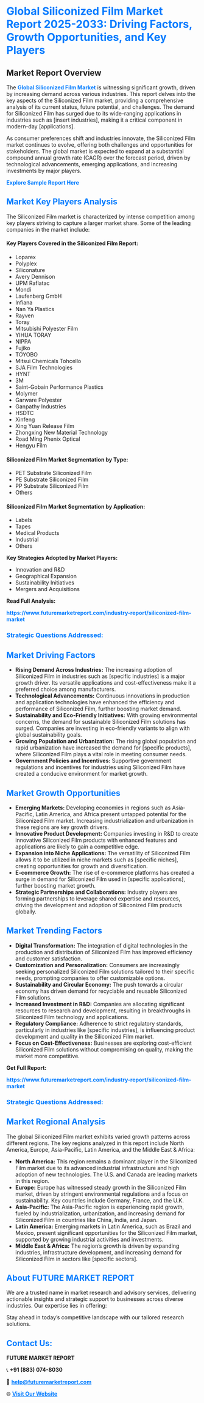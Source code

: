 <h1 style="color: #007BFF;">Global Siliconized Film Market Report 2025-2033: Driving Factors, Growth Opportunities, and Key Players</h1>

<section id="overview">
<h2>Market Report Overview</h2>
<p>The <a href="https://www.futuremarketreport.com/industry-report/siliconized-film-market" style="color: #007BFF; text-decoration: none;"><strong>Global Siliconized Film Market</strong></a> is witnessing significant growth, driven by increasing demand across various industries. This report delves into the key aspects of the Siliconized Film market, providing a comprehensive analysis of its current status, future potential, and challenges. The demand for Siliconized Film has surged due to its wide-ranging applications in industries such as [insert industries], making it a critical component in modern-day [applications].</p>
<p>As consumer preferences shift and industries innovate, the Siliconized Film market continues to evolve, offering both challenges and opportunities for stakeholders. The global market is expected to expand at a substantial compound annual growth rate (CAGR) over the forecast period, driven by technological advancements, emerging applications, and increasing investments by major players.</p>
</section>

<section id="overview">
<p><a href="https://www.futuremarketreport.com/request-sample/reportId=26596" style="color: #007BFF; text-decoration: none;"><strong>Explore Sample Report Here</strong></a></p>
</section>

<section id="key-players">
<h2 style="color: #007BFF;">Market Key Players Analysis</h2>
<p>The Siliconized Film market is characterized by intense competition among key players striving to capture a larger market share. Some of the leading companies in the market include:</p>
<h4>Key Players Covered in the Siliconized Film Report:</h4>
<ul><li>Loparex</li><li>Polyplex</li><li>Siliconature</li><li>Avery Dennison</li><li>UPM Raflatac</li><li>Mondi</li><li>Laufenberg GmbH</li><li>Infiana</li><li>Nan Ya Plastics</li><li>Rayven</li><li>Toray</li><li>Mitsubishi Polyester Film</li><li>YIHUA TORAY</li><li>NIPPA</li><li>Fujiko</li><li>TOYOBO</li><li>Mitsui Chemicals Tohcello</li><li>SJA Film Technologies</li><li>HYNT</li><li>3M</li><li>Saint-Gobain Performance Plastics</li><li>Molymer</li><li>Garware Polyester</li><li>Ganpathy Industries</li><li>HSDTC</li><li>Xinfeng</li><li>Xing Yuan Release Film</li><li>Zhongxing New Material Technology</li><li>Road Ming Phenix Optical</li><li>Hengyu Film</li></ul>
<h4>Siliconized Film Market Segmentation by Type:</h4>
<ul><li>PET Substrate Siliconized Film</li><li>PE Substrate Siliconized Film</li><li>PP Substrate Siliconized Film</li><li>Others</li></ul>

<h4>Siliconized Film Market Segmentation by Application:</h4>
<ul><li>Labels</li><li>Tapes</li><li>Medical Products</li><li>Industrial</li><li>Others</li></ul>
<p><strong>Key Strategies Adopted by Market Players:</strong></p>
<ul>
<li>Innovation and R&D</li>
<li>Geographical Expansion</li>
<li>Sustainability Initiatives</li>
<li>Mergers and Acquisitions</li>
</ul>
</section>

<section>
<p><strong>Read Full Analysis: </strong></p><a href="https://www.futuremarketreport.com/industry-report/siliconized-film-market" style="color: #007BFF; text-decoration: none;"><strong>https://www.futuremarketreport.com/industry-report/siliconized-film-market</strong></a>
<h3 style="color: #007BFF;">Strategic Questions Addressed:</h3>
</section>

<section id="driving-factors">
<h2 style="color: #007BFF;">Market Driving Factors</h2>
<ul>
<li><strong>Rising Demand Across Industries:</strong> The increasing adoption of Siliconized Film in industries such as [specific industries] is a major growth driver. Its versatile applications and cost-effectiveness make it a preferred choice among manufacturers.</li>
<li><strong>Technological Advancements:</strong> Continuous innovations in production and application technologies have enhanced the efficiency and performance of Siliconized Film, further boosting market demand.</li>
<li><strong>Sustainability and Eco-Friendly Initiatives:</strong> With growing environmental concerns, the demand for sustainable Siliconized Film solutions has surged. Companies are investing in eco-friendly variants to align with global sustainability goals.</li>
<li><strong>Growing Population and Urbanization:</strong> The rising global population and rapid urbanization have increased the demand for [specific products], where Siliconized Film plays a vital role in meeting consumer needs.</li>
<li><strong>Government Policies and Incentives:</strong> Supportive government regulations and incentives for industries using Siliconized Film have created a conducive environment for market growth.</li>
</ul>
</section>

<section id="growth-opportunities">
<h2 style="color: #007BFF;">Market Growth Opportunities</h2>
<ul>
<li><strong>Emerging Markets:</strong> Developing economies in regions such as Asia-Pacific, Latin America, and Africa present untapped potential for the Siliconized Film market. Increasing industrialization and urbanization in these regions are key growth drivers.</li>
<li><strong>Innovative Product Development:</strong> Companies investing in R&D to create innovative Siliconized Film products with enhanced features and applications are likely to gain a competitive edge.</li>
<li><strong>Expansion into Niche Applications:</strong> The versatility of Siliconized Film allows it to be utilized in niche markets such as [specific niches], creating opportunities for growth and diversification.</li>
<li><strong>E-commerce Growth:</strong> The rise of e-commerce platforms has created a surge in demand for Siliconized Film used in [specific applications], further boosting market growth.</li>
<li><strong>Strategic Partnerships and Collaborations:</strong> Industry players are forming partnerships to leverage shared expertise and resources, driving the development and adoption of Siliconized Film products globally.</li>
</ul>
</section>

<section id="trending-factors">
<h2 style="color: #007BFF;">Market Trending Factors</h2>
<ul>
<li><strong>Digital Transformation:</strong> The integration of digital technologies in the production and distribution of Siliconized Film has improved efficiency and customer satisfaction.</li>
<li><strong>Customization and Personalization:</strong> Consumers are increasingly seeking personalized Siliconized Film solutions tailored to their specific needs, prompting companies to offer customizable options.</li>
<li><strong>Sustainability and Circular Economy:</strong> The push towards a circular economy has driven demand for recyclable and reusable Siliconized Film solutions.</li>
<li><strong>Increased Investment in R&D:</strong> Companies are allocating significant resources to research and development, resulting in breakthroughs in Siliconized Film technology and applications.</li>
<li><strong>Regulatory Compliance:</strong> Adherence to strict regulatory standards, particularly in industries like [specific industries], is influencing product development and quality in the Siliconized Film market.</li>
<li><strong>Focus on Cost-Effectiveness:</strong> Businesses are exploring cost-efficient Siliconized Film solutions without compromising on quality, making the market more competitive.</li>
</ul>
</section>

<section>
<p><strong>Get Full Report: </strong></p><a href="https://www.futuremarketreport.com/industry-report/siliconized-film-market" style="color: #007BFF; text-decoration: none;"><strong>https://www.futuremarketreport.com/industry-report/siliconized-film-market</strong></a>
<h3 style="color: #007BFF;">Strategic Questions Addressed:</h3>
</section>


<section id="regional-analysis">
<h2 style="color: #007BFF;">Market Regional Analysis</h2>
<p>The global Siliconized Film market exhibits varied growth patterns across different regions. The key regions analyzed in this report include North America, Europe, Asia-Pacific, Latin America, and the Middle East & Africa:</p>
<ul>
<li><strong>North America:</strong> This region remains a dominant player in the Siliconized Film market due to its advanced industrial infrastructure and high adoption of new technologies. The U.S. and Canada are leading markets in this region.</li>
<li><strong>Europe:</strong> Europe has witnessed steady growth in the Siliconized Film market, driven by stringent environmental regulations and a focus on sustainability. Key countries include Germany, France, and the U.K.</li>
<li><strong>Asia-Pacific:</strong> The Asia-Pacific region is experiencing rapid growth, fueled by industrialization, urbanization, and increasing demand for Siliconized Film in countries like China, India, and Japan.</li>
<li><strong>Latin America:</strong> Emerging markets in Latin America, such as Brazil and Mexico, present significant opportunities for the Siliconized Film market, supported by growing industrial activities and investments.</li>
<li><strong>Middle East & Africa:</strong> The region’s growth is driven by expanding industries, infrastructure development, and increasing demand for Siliconized Film in sectors like [specific sectors].</li>
</ul>
</section>

<footer>
<h2 style="color: #007BFF;">About FUTURE MARKET REPORT</h2>
<p>We are a trusted name in market research and advisory services, delivering actionable insights and strategic support to businesses across diverse industries. Our expertise lies in offering:</p>

<p>Stay ahead in today’s competitive landscape with our tailored research solutions.</p>

<h2 style="color: #007BFF;">Contact Us:</h2>
<p><strong>FUTURE MARKET REPORT</strong></p>
<p>📞 <strong>+91 (883) 074-8030</strong></p>
<p>📧 <strong><a href="mailto:help@futuremarketreport.com" style="color: #007BFF;">help@futuremarketreport.com</a></strong></p>
<p>🌐 <strong><a href="https://www.futuremarketreport.com/" style="color: #007BFF;">Visit Our Website</a></strong></p>
</footer>
